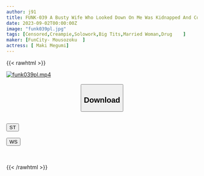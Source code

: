 ```yaml
---
author: j91
title: FUNK-039 A Busty Wife Who Looked Down On Me Was Kidnapped And Confined In A Dirty Room And Retaliation Rape Pickled In An Aphrodisiac Until She Was Crazy And Impregnated With Kimeseku And Seeded Minami Shirakawa
date: 2023-09-02T00:00:00Z
image: "funk039pl.jpg"
tags: [Censored,Creampie,Solowork,Big Tits,Married Woman,Drug	 ]
maker: [FunCity- Mousozoku  ]
actress: [ Maki Megumi]
---
```



{{< rawhtml >}}

<div class="video" data-videoid="BBAjBrL2gBu9L7">
    <a href="javascript:;">
        <img src="https://my.j91.asia/posts/funk039pl/funk039pl.jpg" width="WIDTH" height="HEIGHT" alt="funk039pl.mp4" loading="lazy">
    </a>
</div>

<script type="text/javascript" src="https://j91.asia/asset/on-demand-st.js"></script>

<br>
  <link rel="stylesheet" href="https://j91.asia/asset/bs5.css">
  
  <center>
  <button class="btn btn-primary" type="button" data-bs-toggle="collapse" data-bs-target=".multi-collapse" aria-expanded="false" aria-controls="multiCollapseExample1 multiCollapseExample2"><h2>Download</h2></button></center>
</p>
<div class="row">
  <div class="col">
    <div class="collapse multi-collapse" id="multiCollapseExample1">
      <div class="card card-body">
	      	      <br>
<div class="buttons">  
<a href="https://streamtape.to/v/BBAjBrL2gBu9L7"><button class="btn-hover color-3"><i class="fa fa-download"></i> ST</button></a></div>
    </div>
  </div>
</div>
  <div class="col">
    <div class="collapse multi-collapse" id="multiCollapseExample2">
      <div class="card card-body">
	      <br>
<div class="buttons">
    <a href="https://wolfstream.tv/1k65h05w2eqw"><button class="btn-hover color-9"><i class="fa fa-download"></i> WS</button></a></div>
<br><br>
      </div>
    </div>
  </div>
</div>

{{< /rawhtml >}}
